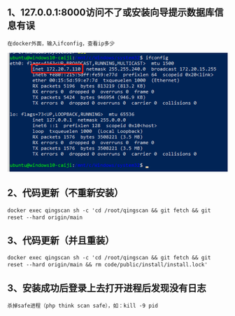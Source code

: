 ## 1、127.0.0.1:8000访问不了或安装向导提示数据库信息有误
    在docker外面，输入ifconfig，查看ip多少
![](images/screenshot_1640765451384.png)

## 2、代码更新（不重新安装）
    docker exec qingscan sh -c 'cd /root/qingscan && git fetch && git reset --hard origin/main

## 3、代码更新（并且重装）
    docker exec qingscan sh -c 'cd /root/qingscan && git fetch && git reset --hard origin/main && rm code/public/install/install.lock'
## 3、安装成功后登录上去打开进程后发现没有日志
    杀掉safe进程（php think scan safe），如：kill -9 pid